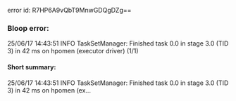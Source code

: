 error id: R7HP6A9vQbT9MnwGDQgDZg==
### Bloop error:

25/06/17 14:43:51 INFO TaskSetManager: Finished task 0.0 in stage 3.0 (TID 3) in 42 ms on hpomen (executor driver) (1/1)
#### Short summary: 

25/06/17 14:43:51 INFO TaskSetManager: Finished task 0.0 in stage 3.0 (TID 3) in 42 ms on hpomen (ex...